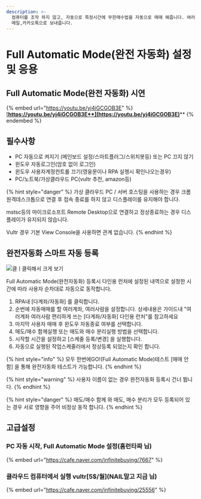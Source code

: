 ```yaml
---
description: >-
  컴퓨터를 조작 하지 않고, 자동으로 특정시간에 무한매수법을 자동으로 매매 해줍니다. 여러사람, 여러계좌도 지원하며, 매매내역을
  메일,카카오톡으로 보내줍니다.
---
```


# Full Automatic Mode(완전 자동화) 설정 및 응용

## Full Automatic Mode(완전 자동화) 시연

{% embed url="https://youtu.be/yj4iGCGOB3E" %}
[**https://youtu.be/yj4iGCGOB3E**](https://youtu.be/yj4iGCGOB3E)****
{% endembed %}

## 필수사항

* PC 자동으로 켜지기 (메인보드 설정/스마트플러그/스위치봇등) 또는 PC  끄지 않기
* 윈도우 자동로그인(암호 없이 로그인)
* 윈도우 사용자계정컨트롤 끄기(영웅문이나 RPA 실행시 확인나오는경우)
* PC/노트북/가상클라우드 PC(vultr 추천, amazon등)

{% hint style="danger" %}
가상 클라우드 PC / 서버 호스팅을 사용하는 경우 크롬 원격데스크톱으로 연결 후 접속 종료를 하지 않고 디스플레이를 유지해야 합니다.&#x20;

mstsc등의 마이크로소프트 Remote Desktop으로 연결하고 정상종료하는 경우 디스플레이가 유지되지 않습니다.&#x20;

Vultr 경우 기본 View Console을 사용하면 관계 없습니다.
{% endhint %}

## 완전자동화 스마트 자동 등록 &#x20;

![클ㅣ클릭해서 크게 보기](../.gitbook/assets/완전자동화세팅\_\_.gif)

Full Automatic Mode(완전자동화) 등록시 다인용 런처에 설정된 내역으로 설정한 시간에 따라 사용자 순차대로 자동으로 동작합니다.

1. RPA내 \[다계좌/자동화] 를 클릭합니다.
2. 순번에 자동매매를 할 여러계좌, 여러사람을 설정합니다. 상세내용은 가이드내 "여러계좌 여러사람 편리하게 쓰는 \[다계좌/자동화] 다인용 런처"를 참고하세요
3. 마지막 사용자 매매 후 윈도우 자동종료 여부를 선택합니다.
4. 매도/매수 함께실행 또는 매도와 매수 분리실행 방법을 선택합니다.
5. 시작할 시간을 설정하고 \[스케줄 등록/변경] 을 실행합니다.
6. 자동으로 실행된 작업스케줄러에서 정상등록 되었는지 확인 합니다.

{% hint style="info" %}
모두 한번에GO!(Full Automatic Mode)테스트 \[매매 안함] 을 통해 완전자동화 테스트가 가능합니다.
{% endhint %}

{% hint style="warning" %}
사용자 이름이 없는 경우 완전자동화 등록시 건너 뜁니다.
{% endhint %}

{% hint style="danger" %}
매도/매수 함께 와 매도, 매수 분리가 모두 등록되어 있는 경우 서로 영향을 주어 비정상 동작 합니다.
{% endhint %}

## 고급설정



### **PC 자동 시작, Full Automatic Mode 설정(홈런타짜 님)**

{% embed url="https://cafe.naver.com/infinitebuying/7667" %}

### 클라우드 컴퓨터에서 실행 vultr\[5$/월]\(NAIL말고 지금 님)

{% embed url="https://cafe.naver.com/infinitebuying/25556" %}
